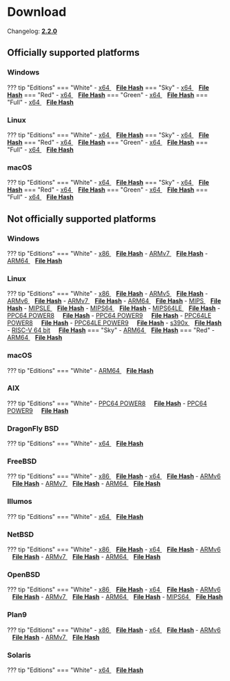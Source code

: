 # Download

Changelog: [**2.2.0**](../Changelog.md#220-_-october-11-2022)

## Officially supported platforms

### Windows

??? tip "Editions"
    === "White"
        - <a href="/dl/2.2.0/white/windows/dixer_amd64.exe">x64 </a> &nbsp;&nbsp; **<a href="/dl/2.2.0/white/windows/dixer_amd64_checksum.json">File Hash</a>**
    === "Sky"
        - <a href="/dl/2.2.0/sky/windows/dixer_amd64.exe">x64 </a> &nbsp;&nbsp; **<a href="/dl/2.2.0/sky/windows/dixer_amd64_checksum.json">File Hash</a>**
    === "Red"
        - <a href="/dl/2.2.0/red/windows/dixer_amd64.exe">x64 </a> &nbsp;&nbsp; **<a href="/dl/2.2.0/red/windows/dixer_amd64_checksum.json">File Hash</a>**
    === "Green"
        - <a href="/dl/2.2.0/green/windows/dixer_amd64.exe">x64 </a> &nbsp;&nbsp; **<a href="/dl/2.2.0/green/windows/dixer_amd64_checksum.json">File Hash</a>**
    === "Full"
        - <a href="/dl/2.2.0/full/windows/dixer_amd64.exe">x64 </a> &nbsp;&nbsp; **<a href="/dl/2.2.0/full/windows/dixer_amd64_checksum.json">File Hash</a>**

### Linux

??? tip "Editions"
    === "White"
        - <a href="/dl/2.2.0/white/linux/dixer_amd64">x64 </a> &nbsp;&nbsp; **<a href="/dl/2.2.0/white/linux/dixer_amd64_checksum.json">File Hash</a>**
    === "Sky"
        - <a href="/dl/2.2.0/sky/linux/dixer_amd64">x64 </a> &nbsp;&nbsp; **<a href="/dl/2.2.0/sky/linux/dixer_amd64_checksum.json">File Hash</a>**
    === "Red"
        - <a href="/dl/2.2.0/red/linux/dixer_amd64">x64 </a> &nbsp;&nbsp; **<a href="/dl/2.2.0/red/linux/dixer_amd64_checksum.json">File Hash</a>**
    === "Green"
        - <a href="/dl/2.2.0/green/linux/dixer_amd64">x64 </a> &nbsp;&nbsp; **<a href="/dl/2.2.0/green/linux/dixer_amd64_checksum.json">File Hash</a>**
    === "Full"
        - <a href="/dl/2.2.0/full/linux/dixer_amd64">x64 </a> &nbsp;&nbsp; **<a href="/dl/2.2.0/full/linux/dixer_amd64_checksum.json">File Hash</a>**

### macOS

??? tip "Editions"
    === "White"
        - <a href="/dl/2.2.0/white/darwin/dixer_amd64">x64 </a> &nbsp;&nbsp; **<a href="/dl/2.2.0/white/darwin/dixer_amd64_checksum.json">File Hash</a>**
    === "Sky"
        - <a href="/dl/2.2.0/sky/darwin/dixer_amd64">x64 </a> &nbsp;&nbsp; **<a href="/dl/2.2.0/sky/darwin/dixer_amd64_checksum.json">File Hash</a>**
    === "Red"
        - <a href="/dl/2.2.0/red/darwin/dixer_amd64">x64 </a> &nbsp;&nbsp; **<a href="/dl/2.2.0/red/darwin/dixer_amd64_checksum.json">File Hash</a>**
    === "Green"
        - <a href="/dl/2.2.0/green/darwin/dixer_amd64">x64 </a> &nbsp;&nbsp; **<a href="/dl/2.2.0/green/darwin/dixer_amd64_checksum.json">File Hash</a>**
    === "Full"
        - <a href="/dl/2.2.0/full/darwin/dixer_amd64">x64 </a> &nbsp;&nbsp; **<a href="/dl/2.2.0/full/darwin/dixer_amd64_checksum.json">File Hash</a>**

## Not officially supported platforms

### Windows

??? tip "Editions"
    === "White"
        - <a href="/dl/2.2.0/white/windows/dixer_386.exe">x86 </a> &nbsp;&nbsp; **<a href="/dl/2.2.0/white/windows/dixer_386_checksum.json">File Hash</a>**
        - <a href="/dl/2.2.0/white/windows/dixer_armV7.exe">ARMv7 </a> &nbsp;&nbsp; **<a href="/dl/2.2.0/white/windows/dixer_armV7_checksum.json">File Hash</a>**
        - <a href="/dl/2.2.0/white/windows/dixer_arm64.exe">ARM64 </a> &nbsp;&nbsp; **<a href="/dl/2.2.0/white/windows/dixer_arm64_checksum.json">File Hash</a>**

### Linux

??? tip "Editions"
    === "White"
        - <a href="/dl/2.2.0/white/linux/dixer_386">x86 </a> &nbsp;&nbsp; **<a href="/dl/2.2.0/white/linux/dixer_386_checksum.json">File Hash</a>**
        - <a href="/dl/2.2.0/white/linux/dixer_armV5">ARMv5 </a> &nbsp;&nbsp; **<a href="/dl/2.2.0/white/linux/dixer_armV5_checksum.json">File Hash</a>**
        - <a href="/dl/2.2.0/white/linux/dixer_armV6">ARMv6 </a> &nbsp;&nbsp; **<a href="/dl/2.2.0/white/linux/dixer_armV6_checksum.json">File Hash</a>**
        - <a href="/dl/2.2.0/white/linux/dixer_armV7">ARMv7 </a> &nbsp;&nbsp; **<a href="/dl/2.2.0/white/linux/dixer_armV7_checksum.json">File Hash</a>**
        - <a href="/dl/2.2.0/white/linux/dixer_arm64">ARM64 </a> &nbsp;&nbsp; **<a href="/dl/2.2.0/white/linux/dixer_arm64_checksum.json">File Hash</a>**
        - <a href="/dl/2.2.0/white/linux/dixer_mips">MIPS </a> &nbsp;&nbsp; **<a href="/dl/2.2.0/white/linux/dixer_mips_checksum.json">File Hash</a>**
        - <a href="/dl/2.2.0/white/linux/dixer_mipsle">MIPSLE </a> &nbsp;&nbsp; **<a href="/dl/2.2.0/white/linux/dixer_mipsle_checksum.json">File Hash</a>**
        - <a href="/dl/2.2.0/white/linux/dixer_mips64">MIPS64 </a> &nbsp;&nbsp; **<a href="/dl/2.2.0/white/linux/dixer_mips64_checksum.json">File Hash</a>**
        - <a href="/dl/2.2.0/white/linux/dixer_mips64le">MIPS64LE </a> &nbsp;&nbsp; **<a href="/dl/2.2.0/white/linux/dixer_mips64le_checksum.json">File Hash</a>**
        - [PPC64 POWER8](/dl/2.2.0/white/linux/dixer_ppc64_power8) &nbsp;&nbsp;&nbsp; **<a href="/dl/2.2.0/white/linux/dixer_ppc64_power8_checksum.json">File Hash</a>**
        - [PPC64 POWER9](/dl/2.2.0/white/linux/dixer_ppc64_power9) &nbsp;&nbsp;&nbsp; **<a href="/dl/2.2.0/white/linux/dixer_ppc64_power9_checksum.json">File Hash</a>**
        - [PPC64LE POWER8](/dl/2.2.0/white/linux/dixer_ppc64le_power8) &nbsp;&nbsp;&nbsp; **<a href="/dl/2.2.0/white/linux/dixer_ppc64le_power8_checksum.json">File Hash</a>**
        - [PPC64LE POWER9](/dl/2.2.0/white/linux/dixer_ppc64le_power9) &nbsp;&nbsp;&nbsp; **<a href="/dl/2.2.0/white/linux/dixer_ppc64le_power9_checksum.json">File Hash</a>**
        - <a href="/dl/2.2.0/white/linux/dixer_s390x">s390x </a> &nbsp;&nbsp; **<a href="/dl/2.2.0/white/linux/dixer_s390x_checksum.json">File Hash</a>**
        - [RISC-V 64 bit](/dl/2.2.0/white/linux/dixer_riscv64) &nbsp;&nbsp;&nbsp; **<a href="/dl/2.2.0/white/linux/dixer_riscv64_checksum.json">File Hash</a>**
    === "Sky"
        - <a href="/dl/2.2.0/sky/linux/dixer_arm64">ARM64 </a> &nbsp;&nbsp; **<a href="/dl/2.2.0/sky/linux/dixer_arm64_checksum.json">File Hash</a>**
    === "Red"
        - <a href="/dl/2.2.0/red/linux/dixer_arm64">ARM64 </a> &nbsp;&nbsp; **<a href="/dl/2.2.0/red/linux/dixer_arm64_checksum.json">File Hash</a>**

### macOS

??? tip "Editions"
    === "White"
        - <a href="/dl/2.2.0/white/darwin/dixer_arm64">ARM64 </a> &nbsp;&nbsp; **<a href="/dl/2.2.0/white/darwin/dixer_arm64_checksum.json">File Hash</a>**

### AIX

??? tip "Editions"
    === "White"
        - [PPC64 POWER8](/dl/2.2.0/white/aix/dixer_ppc64_power8) &nbsp;&nbsp;&nbsp; **<a href="/dl/2.2.0/white/aix/dixer_ppc64_power8_checksum.json">File Hash</a>**
        - [PPC64 POWER9](/dl/2.2.0/white/aix/dixer_ppc64_power9) &nbsp;&nbsp;&nbsp; **<a href="/dl/2.2.0/white/aix/dixer_ppc64_power9_checksum.json">File Hash</a>**

### DragonFly BSD

??? tip "Editions"
    === "White"
        - <a href="/dl/2.2.0/white/dragonfly/dixer_amd64">x64 </a> &nbsp;&nbsp; **<a href="/dl/2.2.0/white/dragonfly/dixer_amd64_checksum.json">File Hash</a>**

### FreeBSD

??? tip "Editions"
    === "White"
        - <a href="/dl/2.2.0/white/freebsd/dixer_386">x86 </a> &nbsp;&nbsp; **<a href="/dl/2.2.0/white/freebsd/dixer_386_checksum.json">File Hash</a>**
        - <a href="/dl/2.2.0/white/freebsd/dixer_amd64">x64 </a> &nbsp;&nbsp; **<a href="/dl/2.2.0/white/freebsd/dixer_amd64_checksum.json">File Hash</a>**
        - <a href="/dl/2.2.0/white/freebsd/dixer_armV6">ARMv6 </a> &nbsp;&nbsp; **<a href="/dl/2.2.0/white/freebsd/dixer_armV6_checksum.json">File Hash</a>**
        - <a href="/dl/2.2.0/white/freebsd/dixer_armV7">ARMv7 </a> &nbsp;&nbsp; **<a href="/dl/2.2.0/white/freebsd/dixer_armV7_checksum.json">File Hash</a>**
        - <a href="/dl/2.2.0/white/freebsd/dixer_arm64">ARM64 </a> &nbsp;&nbsp; **<a href="/dl/2.2.0/white/freebsd/dixer_arm64_checksum.json">File Hash</a>**

### Illumos

??? tip "Editions"
    === "White"
        - <a href="/dl/2.2.0/white/illumos/dixer_amd64">x64 </a> &nbsp;&nbsp; **<a href="/dl/2.2.0/white/illumos/dixer_amd64_checksum.json">File Hash</a>**

### NetBSD

??? tip "Editions"
    === "White"
        - <a href="/dl/2.2.0/white/netbsd/dixer_386">x86 </a> &nbsp;&nbsp; **<a href="/dl/2.2.0/white/netbsd/dixer_386_checksum.json">File Hash</a>**
        - <a href="/dl/2.2.0/white/netbsd/dixer_amd64">x64 </a> &nbsp;&nbsp; **<a href="/dl/2.2.0/white/netbsd/dixer_amd64_checksum.json">File Hash</a>**
        - <a href="/dl/2.2.0/white/netbsd/dixer_armV6">ARMv6 </a> &nbsp;&nbsp; **<a href="/dl/2.2.0/white/netbsd/dixer_armV6_checksum.json">File Hash</a>**
        - <a href="/dl/2.2.0/white/netbsd/dixer_armV7">ARMv7 </a> &nbsp;&nbsp; **<a href="/dl/2.2.0/white/netbsd/dixer_armV7_checksum.json">File Hash</a>**
        - <a href="/dl/2.2.0/white/netbsd/dixer_arm64">ARM64 </a> &nbsp;&nbsp; **<a href="/dl/2.2.0/white/netbsd/dixer_arm64_checksum.json">File Hash</a>**

### OpenBSD

??? tip "Editions"
    === "White"
        - <a href="/dl/2.2.0/white/openbsd/dixer_386">x86 </a> &nbsp;&nbsp; **<a href="/dl/2.2.0/white/openbsd/dixer_386_checksum.json">File Hash</a>**
        - <a href="/dl/2.2.0/white/openbsd/dixer_amd64">x64 </a> &nbsp;&nbsp; **<a href="/dl/2.2.0/white/openbsd/dixer_amd64_checksum.json">File Hash</a>**
        - <a href="/dl/2.2.0/white/openbsd/dixer_armV6">ARMv6 </a> &nbsp;&nbsp; **<a href="/dl/2.2.0/white/openbsd/dixer_armV6_checksum.json">File Hash</a>**
        - <a href="/dl/2.2.0/white/openbsd/dixer_armV7">ARMv7 </a> &nbsp;&nbsp; **<a href="/dl/2.2.0/white/openbsd/dixer_armV7_checksum.json">File Hash</a>**
        - <a href="/dl/2.2.0/white/openbsd/dixer_arm64">ARM64 </a> &nbsp;&nbsp; **<a href="/dl/2.2.0/white/openbsd/dixer_arm64_checksum.json">File Hash</a>**
        - <a href="/dl/2.2.0/white/openbsd/dixer_mips64">MIPS64 </a> &nbsp;&nbsp; **<a href="/dl/2.2.0/white/openbsd/dixer_mips64_checksum.json">File Hash</a>**

### Plan9

??? tip "Editions"
    === "White"
        - <a href="/dl/2.2.0/white/plan9/dixer_386">x86 </a> &nbsp;&nbsp; **<a href="/dl/2.2.0/white/plan9/dixer_386_checksum.json">File Hash</a>**
        - <a href="/dl/2.2.0/white/plan9/dixer_amd64">x64 </a> &nbsp;&nbsp; **<a href="/dl/2.2.0/white/plan9/dixer_amd64_checksum.json">File Hash</a>**
        - <a href="/dl/2.2.0/white/plan9/dixer_armV6">ARMv6 </a> &nbsp;&nbsp; **<a href="/dl/2.2.0/white/plan9/dixer_armV6_checksum.json">File Hash</a>**
        - <a href="/dl/2.2.0/white/plan9/dixer_armV7">ARMv7 </a> &nbsp;&nbsp; **<a href="/dl/2.2.0/white/plan9/dixer_armV7_checksum.json">File Hash</a>**

### Solaris

??? tip "Editions"
    === "White"
        - <a href="/dl/2.2.0/white/solaris/dixer_amd64">x64 </a> &nbsp;&nbsp; **<a href="/dl/2.2.0/white/solaris/dixer_amd64_checksum.json">File Hash</a>**
